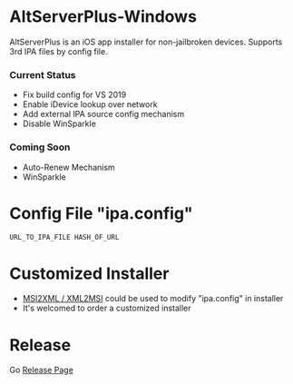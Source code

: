 # AltServerPlus-Windows
AltServerPlus is an iOS app installer for non-jailbroken devices. Supports 3rd IPA files by config file.

### Current Status
* Fix build config for VS 2019
* Enable iDevice lookup over network
* Add external IPA source config mechanism
* Disable WinSparkle

### Coming Soon
* Auto-Renew Mechanism
* WinSparkle

# Config File "ipa.config"
```
URL_TO_IPA_FILE HASH_OF_URL
```

# Customized Installer
* [MSI2XML / XML2MSI](https://msi2xml.sourceforge.io/) could be used to modify "ipa.config" in installer
* It's welcomed to order a customized installer

# Release
Go [Release Page](https://github.com/TerryHuangHD/AltServerPlus-Windows/releases)
